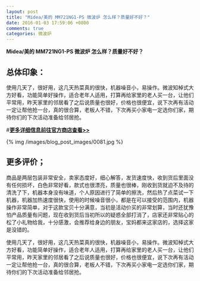 ```yaml
---
layout: post
title: "Midea/美的 MM721NG1-PS 微波炉 怎么样？质量好不好？"
date: 2016-01-03 17:59:06 +0800
comments: true
categories: 微波炉
---
```


**Midea/美的 MM721NG1-PS 微波炉 怎么样？质量好不好？**

## 总体印象：

使用几天了，很好用，这几天热菜真的很快，机器噪音小，易操作。微波知棹式大方好看，功能简单好操作，适合老年人适用，打算再给家里的老人买一台，让他们平常用，昨天家里的邻居看了之后说质量也很好，价格也很便宜，说下次再有活动一定让帮他抢一台，真的很合算，老板人不错，下次再买小家电一定选你们家，期待你们的下次活动准备给邻居抢。

#[**更多详细信息前往官方商店查看>>**](http://redirect.simba.taobao.com/rd?w=unionnojs&f=http%3A%2F%2Fai.taobao.com%2Fauction%2Fedetail.htm%3Fe%3DgJNXt33tGca6k0Or%252B%252BH4tHtwNcvrXAI%252BWIYUy9WxI16LltG5xFicOdXrTUTgh9sMDPIwxrc30rgx5xFFx04TddwPqZtsoXfgqLKJiCwc7I6msqdEeVczj3nayBoLCgTw0dvt96a5YiJr3Cg9edn9lQ%253D%253D%26ptype%3D100010%26from%3Dbasic&k=5ccfdb950740ca16&c=un&b=alimm_0&p=mm_109581374_12296429_46532450)

<!--More-->

{% img /images/blog_post_images/0081.jpg %}

## 更多评价；

商品是两层包装非常安全，卖家态度好，细心解答，发货速度快，收到货后里面没有任何损坏，白色非常好看，款式也很漂亮，质量也很棒，刚收到货就迫不及待的清洗了下，机器本身没有味道，个人原因进行了简单的擦洗，然后热了点菜试一下机器，机器加热速度很快，使用的时候噪音很小，都是在可以接受的范围内，机器操作非常简单，对于这款宝贝十分满意，当初是活动价买的非常划算，当时还犹豫怕产品质量有问题，现在收到货后当初所以的疑惑全部打消了，店家还非常贴心的松了小礼物给我，十分感激，会推荐给身边的朋友，宝妈都来这家店的，选择这家是没错的。

使用几天了，很好用，这几天热菜真的很快，机器噪音小，易操作。微波知棹式大方好看，功能简单好操作，适合老年人适用，打算再给家里的老人买一台，让他们平常用，昨天家里的邻居看了之后说质量也很好，价格也很便宜，说下次再有活动一定让帮他抢一台，真的很合算，老板人不错，下次再买小家电一定选你们家，期待你们的下次活动准备给邻居抢。